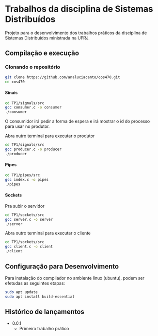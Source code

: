 # Trabalhos da disciplina de Sistemas Distribuídos

Projeto para o desenvolvimento dos trabalhos práticos da disciplina de Sistemas Distribuídos ministrada na UFRJ. 

## Compilação e execução

### Clonando o repositório 


```sh
git clone https://github.com/analuciacanto/cos470.git
cd cos470
```

#### Sinais 


```sh
cd TP1/signals/src
gcc consumer.c -o consumer
./consumer

```

O consumidor irá pedir a forma de espera e irá mostrar o id do processo para usar no produtor. 

Abra outro terminal para executar o produtor


```sh
cd TP1/signals/src
gcc producer.c -o producer
./producer

```


#### Pipes

```sh
cd TP1/pipes/src
gcc index.c -o pipes
./pipes

```

#### Sockets

Pra subir o servidor 

```sh
cd TP1/sockets/src
gcc server.c -o server
./server

```

Abra outro terminal para executar o cliente


```sh
cd TP1/sockets/src
gcc client.c -o client
./client

```

## Configuração para Desenvolvimento

Para instalação do compilador no ambiente linux (ubuntu), podem ser efetudas as seguintes etapas:

```sh
sudo apt update
sudo apt install build-essential
```

## Histórico de lançamentos

* 0.0.1
    * Primeiro trabalho prático

